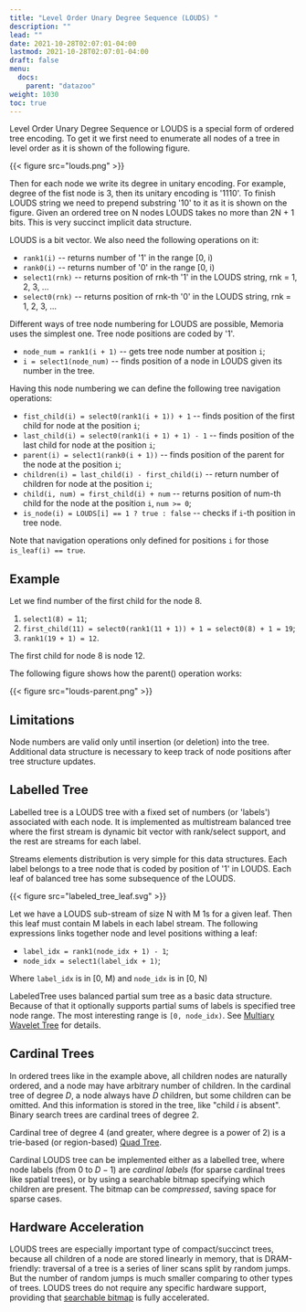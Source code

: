 ```yaml
---
title: "Level Order Unary Degree Sequence (LOUDS) "
description: ""
lead: ""
date: 2021-10-28T02:07:01-04:00
lastmod: 2021-10-28T02:07:01-04:00
draft: false
menu: 
  docs:
    parent: "datazoo"
weight: 1030
toc: true
---
```


Level Order Unary Degree Sequence or LOUDS is a special form of ordered tree encoding. To get it we first need to enumerate all nodes of a tree in level order as it is shown of the following figure.

 {{< figure src="louds.png" >}}

Then for each node we write its degree in unitary encoding. For example, degree of the fist node is 3, then its unitary encoding is '1110'. To finish LOUDS string we need to prepend substring '10' to it as it is shown on the figure. Given an ordered tree on N nodes LOUDS takes no more than 2N + 1 bits. This is very succinct implicit data structure.

LOUDS is a bit vector. We also need the following operations on it:

* `rank1(i)` -- returns number of '1' in the range [0, i)
* `rank0(i)` -- returns number of '0' in the range [0, i)
* `select1(rnk)` -- returns position of rnk-th '1' in the LOUDS string, rnk = 1, 2, 3, ...
* `select0(rnk)` -- returns position of rnk-th '0' in the LOUDS string, rnk = 1, 2, 3, ...

Different ways of tree node numbering for LOUDS are possible, Memoria uses the simplest one. Tree node positions are coded by '1'. 

* `node_num = rank1(i + 1)` -- gets tree node number at position `i`;
* `i = select1(node_num)` -- finds position of a node in LOUDS given its number in the tree.

Having this node numbering we can define the following tree navigation operations:

* `fist_child(i) = select0(rank1(i + 1)) + 1` -- finds position of the first child for node at the position `i`;
* `last_child(i) = select0(rank1(i + 1) + 1) - 1` -- finds position of the last child for node at the position `i`;
* `parent(i) = select1(rank0(i + 1))` -- finds position of the parent for the node at the position `i`;
* `children(i) = last_child(i) - first_child(i)` -- return number of children for node at the position `i`;
* `child(i, num) = first_child(i) + num` -- returns position of num-th child for the node at the position `i`, `num >= 0`;
* `is_node(i) = LOUDS[i] == 1 ? true : false` -- checks if `i`-th position in tree node.

Note that navigation operations only defined for positions `i` for those `is_leaf(i) == true`.

## Example

Let we find number of the first child for the node 8. 

1. `select1(8) = 11`;
2. `first_child(11) = select0(rank1(11 + 1)) + 1 = select0(8) + 1 = 19`;
3. `rank1(19 + 1) = 12`.

The first child for node 8 is node 12.

The following figure shows how the parent() operation works:

 {{< figure src="louds-parent.png" >}}

## Limitations

Node numbers are valid only until insertion (or deletion) into the tree. Additional data structure is necessary to keep track of node positions after tree structure updates.

## Labelled Tree

Labelled tree is a LOUDS tree with a fixed set of numbers (or 'labels') associated with each node. It is implemented as multistream balanced tree where the first stream is dynamic bit vector with rank/select support, and the rest are streams for each label.

Streams elements distribution is very simple for this data structures. Each label belongs to a tree node that is coded by position of '1' in LOUDS. Each leaf of balanced tree has some subsequence of the LOUDS. 

 {{< figure src="labeled_tree_leaf.svg" >}}

Let we have a LOUDS sub-stream of size N with M 1s for a given leaf. Then this leaf must contain M labels in each label stream. The following expressions links together node and level positions withing a leaf:

* `label_idx = rank1(node_idx + 1) - 1`;
* `node_idx = select1(label_idx + 1)`;

Where `label_idx` is in [0, M) and `node_idx` is in [0, N)

LabeledTree uses balanced partial sum tree as a basic data structure. Because of that it optionally supports partial sums of labels is specified tree node range. The most interesting range is `[0, node_idx)`. See [Multiary Wavelet Tree](/docs/data-zoo/wavelet-tree) for details.

## Cardinal Trees

In ordered trees like in the example above, all children nodes are naturally ordered, and a node may have arbitrary number of children. In the cardinal tree of degree $D$, a node always have $D$ children, but some children can be omitted. And this information is stored in the tree, like "child $i$ is absent". Binary search trees are cardinal trees of degree 2.

Cardinal tree of degree 4 (and greater, where degree is a power of 2) is a trie-based (or region-based) [Quad Tree](https://en.wikipedia.org/wiki/Quadtree).

Cardinal LOUDS tree can be implemented either as a labelled tree, where node labels (from 0 to $D-1$) are _cardinal labels_ (for sparse cardinal trees like spatial trees), or by using a searchable bitmap specifying which children are present. The bitmap can be _compressed_, saving space for sparse cases.

## Hardware Acceleration

LOUDS trees are especially important type of compact/succinct trees, because all children of a node are stored linearly in memory, that is DRAM-friendly: traversal of a tree is a series of liner scans split by random jumps. But the number of random jumps is much smaller comparing to other types of trees. LOUDS trees do not require any specific hardware support, providing that [searchable bitmap](/docs/data-zoo/searchable-seq) is fully accelerated. 
